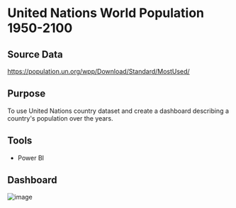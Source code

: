# United Nations World Population 1950-2100
## Source Data
https://population.un.org/wpp/Download/Standard/MostUsed/

## Purpose
To use United Nations country dataset and create a dashboard describing a country's population over the years.

## Tools
- Power BI

## Dashboard
![image](https://github.com/CarlosCapili/Power-BI-Dashboards/assets/59804756/489db281-f485-42b1-a089-b8e92ee72837)
